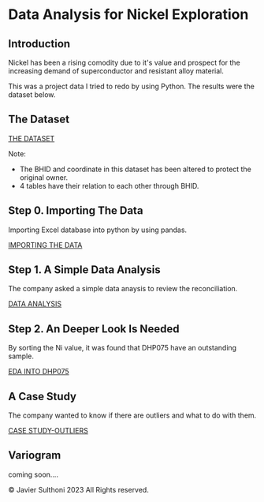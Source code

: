 # Data Analysis for Nickel Exploration


## Introduction
Nickel has been a rising comodity due to it's value and prospect for the increasing demand of superconductor and resistant alloy material. 

This was a project data I tried to redo by using Python. The results were the dataset below.



## The Dataset
[THE DATASET](https://github.com/JSulthoni/DataAnalysis_Nickel-Exploration/tree/41eedd816903bfa66af79d4dfefc1085c81a0673)

Note: 
- The BHID and coordinate in this dataset has been altered to protect the original owner.
- 4 tables have their relation to each other through BHID.


## Step 0. Importing The Data
Importing Excel database into python by using pandas.

[IMPORTING THE DATA](https://github.com/JSulthoni/DataAnalysis_Nickel-Exploration/blob/e8c34d113da0b919c1931d2450aa0414ceeff0ad/Nickel%20Exploration_Part%200.ipynb)

## Step 1. A Simple Data Analysis
The company asked a simple data anaysis to review the reconciliation.

[DATA ANALYSIS](https://github.com/JSulthoni/DataAnalysis_Nickel-Exploration/blob/3c771087c8414b3140693a02e76eb2f1496eff4a/Nickel%20Exploration_Part%201.ipynb)

## Step 2. An Deeper Look Is Needed
By sorting the Ni value, it was found that DHP075 have an outstanding sample.

[EDA INTO DHP075](https://github.com/JSulthoni/DataAnalysis_Nickel-Exploration/blob/ef7ceb09b3e123f2661d31683d37f4ddcb5d0e40/Nickel%20Exploration_Part%202.ipynb)

## A Case Study
The company wanted to know if there are outliers and what to do with them.

[CASE STUDY-OUTLIERS](https://github.com/JSulthoni/DataAnalysis_Nickel-Exploration/blob/e8a8a9f25ddf30b4571f0feb367e528748c1ca50/Nickel%20Exploration_Case%20Study.ipynb)

## Variogram
coming soon....

© Javier Sulthoni 2023 All Rights reserved.
